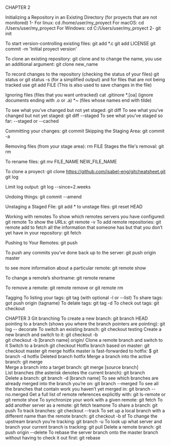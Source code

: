 CHAPTER 2

Initializing a Repository in an Existing Directory (for proyects that are not monitored)
1-
For linux: cd /home/user/my_proyect
For macOS: cd /Users/user/my_proyect
For Windows: cd C:/Users/user/my_proyect
2- git init

To start version-controlling existing files:
git add *.c
git add LICENSE
git commit -m 'Initial proyect version'

To clone an existing repository:
git clone <URL>
and to change the name, you use an additional argument: 
git clone <URL> new_name

To record changes to the repository
(checking the status of your files)
git status
or 
git status -s (for a simplified output)
and for files that are not being tracked use
git add FILE (This is also used to save changes in the file)

Ignoring files (files that you want untracked)
cat .gitinore
*.[oa] (ignore documents ending with .o or .a)
*~ (files whose names end with tilde)

To see what you’ve changed but not yet staged:
git diff
To see what you’ve changed but not yet staged:
git diff --staged
To see what you’ve staged so far:
--staged
or
--cached

Committing your changes:
git commit
Skipping the Staging Area:
git commit -a

Removing files (from your stage area):
rm FILE
Stages the file's removal:
git rm

To rename files:
git mv FILE_NAME NEW_FILE_NAME

To clone a proyect:
git clone https://github.com/isabel-eng/gitcheatsheet.git
git log

Limit log output:
git log --since=2.weeks

Undoing things:
git commit --amend

Unstaging a Staged File:
git add *
to unstage files:
git reset HEAD <FILE>

Working with remotes
To show which remotes servers you have configured:
git remote
To show the URLs:
git remote -v
To add remote repositories:
git remote add <shortname> <url>
to fetch all the information that someone has but that you don’t yet have in your repository:
git fetch <shortname>

Pushing to Your Remotes:
git push <remore> <branch>

To push any commits you’ve done back up to the server:
git push origin master

to see more information about a particular remote:
git remote show <remote>

To change a remote’s shortname:
git remote rename

To remove a remote:
git remote remove
or
git remote rm

Tagging
To listing your tags:
git tag (with optional -l or --list)
To share tags:
got push origin (tagname)
To delate tags:
git tag -d <tagname>
To check out tags:
git checkout <tagname>

CHAPTER 3
Git branching
To create a new branch:
git branch <branchname>
HEAD pointing to a branch (shows you where the branch pointers are pointing):
git log -- decorate
To switch an existing branch:
git checkout testing
Create a new branch and switch to it:
git checkout -b <branchname>	
git checkout -b [branch name] origin/<branchname>	Clone a remote branch and switch to it
Switch to a branch
git checkout <branchname>
Hotfix branch based on master:
git checkout master
git merge hotfix
master is fast-forwarded to hotfix:
$ git branch -d hotfix
Deleted branch hotfix <branchname>
Merge a branch into the active branch:
git merge <branchname>	
Merge a branch into a target branch:
git merge [source branch] <branchname>	
List branches (the asterisk denotes the current branch):
git branch	
Delete a branch:
git branch -d [branch name]	
To see which branches are already merged into the branch you’re on:
git branch --merged
To see all the branches that contain work you haven’t yet merged in:
git branch --no.merged
Get a full list of remote references explicitly with:
git ls-remote <remote>
or
git remote shoe <remote>
To synchronize your work with a given remote:
git fetch <remote>
To add another server as a remote:
git fetch teamone
To share a branch:
git push <remote> <branch>
To track branches:
git checkout --track <branchname>
To set up a local branch with a different name than the remote branch:
git checkout -b sf <branchname>
To change the upstream branch you’re tracking:
git branch -u
To look up what server and branch your current branch is tracking:
git pull
Delete a remote branch:
git push origin --delete <branchname>
To rebase the server branch onto the master branch without having to check it out first:
git rebase <basebranch> <topicbranch>